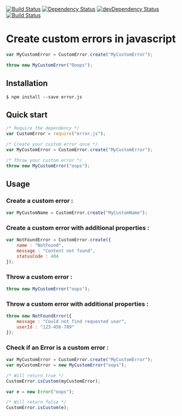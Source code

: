 [![Build Status](https://travis-ci.org/Krossnine/error.js.svg?branch=master)](https://travis-ci.org/Krossnine/error.js)
[![Dependency Status](https://david-dm.org/krossnine/custom-error.svg?style=flat)](https://david-dm.org/Krossnine/custom-error#info=dependencies)
[![devDependency Status](https://david-dm.org/Krossnine/custom-error/dev-status.svg)](https://david-dm.org/Krossnine/custom-error#info=devDependencies)
[![Build Status](https://badge.fury.io/js/error.js.svg)](https://www.npmjs.com/package/error.js)


# Create custom errors in javascript

```javascript
var MyCustomError = CustomError.create("MyCustomError");

throw new MyCustomError("Ooops");
```

## Installation

```shell
$ npm install --save error.js
```

## Quick start

```javascript
/* Require the dependency */
var CustomError = require("error.js");

/* Create your custom error once */
var MyCustomError = CustomError.create("MyCustomError");

/* Throw your custom error */
throw new MyCustomError("oops");
```

## Usage

### Create a custom error :

```javascript
var MyCustomName = CustomError.create("MyCustomName");
```

### Create a custom error with additional properties :

```javascript
var NotFoundError = CustomError.create({
	name : "NotFound",
	message : "Content not found",
	statusCode : 404
});
```

### Throw a custom error :

```javascript
throw new MyCustomError("oops");
```

### Throw a custom error with additional properties :

```javascript
throw new NotFoundError({
	message : "Could not find requested user",
	userId : "123-456-789"
});
```

### Check if an Error is a custom error :

```javascript
var MyCustomError = CustomError.create("MyCustomError");
var myCustomError = new MyCustomError("oops");

/* Will return true */
CustomError.isCustom(myCustomError);
```

```javascript
var e = new Error("oops");

/* Will return false */
CustomError.isCustom(e);
```


